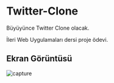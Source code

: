 # Twitter-Clone
Büyüyünce Twitter Clone olacak.


İleri Web Uygulamaları dersi proje ödevi.

## Ekran Görüntüsü

![capture](https://user-images.githubusercontent.com/23109116/38158019-9b41e020-3495-11e8-97bf-468bef99e9d1.PNG)
